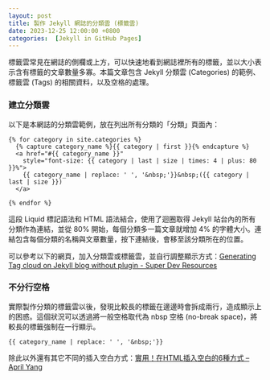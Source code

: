 ```yaml
---
layout: post
title: 製作 Jekyll 網誌的分類雲 (標籤雲)
date: 2023-12-25 12:00:00 +0800
categories:  [Jekyll in GitHub Pages]
---
```


標籤雲常見在網誌的側欄或上方，可以快速地看到網誌裡所有的標籤，並以大小表示含有標籤的文章數量多寡。本篇文章包含 Jekyll 分類雲 (Categories) 的範例、標籤雲 (Tags) 的相關資料，以及空格的處理。

### 建立分類雲

以下是本網誌的分類雲範例，放在列出所有分類的「分類」頁面內：

```
{% for category in site.categories %}
  {% capture category_name %}{{ category | first }}{% endcapture %}
  <a href="#{{ category_name }}"
    style="font-size: {{ category | last | size | times: 4 | plus: 80  }}%">
    {{ category_name | replace: ' ', '&nbsp;'}}&nbsp;({{ category | last | size }})
  </a>
  
{% endfor %}
```

這段 Liquid 標記語法和 HTML 語法結合，使用了迴圈取得 Jekyll 站台內的所有分類作為連結，並從 80% 開始，每個分類多一篇文章就增加 4% 的字體大小。連結包含每個分類的名稱與文章數量，按下連結後，會移至該分類所在的位置。

可以參考以下的網頁，加入分類雲或標籤雲，並自行調整顯示方式：[Generating Tag cloud on Jekyll blog without plugin - Super Dev Resources](https://superdevresources.com/tag-cloud-jekyll/)

### 不分行空格

實際製作分類的標籤雲以後，發現比較長的標籤在邊邊時會拆成兩行，造成顯示上的困惑。這個狀況可以透過將一般空格取代為 nbsp 空格 (no-break space)，將較長的標籤強制在一行顯示。

```
{{ category_name | replace: ' ', '&nbsp;'}}
```

除此以外還有其它不同的插入空白方式：[實用！在HTML插入空白的6種方式 – April Yang](https://aprilyang.home.blog/2020/02/14/6-ways-to-put-spaces-in-html)